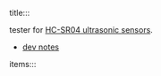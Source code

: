 title:::

tester for [HC-SR04 ultrasonic sensors](https://github.com/kamangir/bluer-ugv/blob/main/bluer_ugv/docs/parts/ultrasonic-sensor.md).

- [dev notes](https://github.com/kamangir/bluer-ugv/blob/main/bluer_ugv/docs/swallow/digital/design/ultrasonic-sensor-tester.md)

items:::